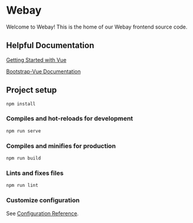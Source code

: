 # Webay

Welcome to Webay! This is the home of our Webay frontend source code.

## Helpful Documentation
[Getting Started with Vue]("https://vuejs.org/v2/guide/")

[Bootstrap-Vue Documentation]("https://getbootstrap.com/docs/4.0/getting-started/introduction/")


## Project setup
```
npm install
```

### Compiles and hot-reloads for development
```
npm run serve
```

### Compiles and minifies for production
```
npm run build
```

### Lints and fixes files
```
npm run lint
```

### Customize configuration
See [Configuration Reference](https://cli.vuejs.org/config/).
